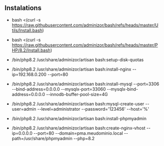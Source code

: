 ## Instalations

- bash <(curl -s https://raw.githubusercontent.com/adminizor/bash/refs/heads/master/Utils/Install.bash)
- bash <(curl -s https://raw.githubusercontent.com/adminizor/bash/refs/heads/master/PHP/8.2/Install.bash)

- /bin/php8.2 /usr/share/adminizor/artisan bash:setup-disk-quotas
- /bin/php8.2 /usr/share/adminizor/artisan bash:install-nginx --ip=192.168.0.200 --port=80
- /bin/php8.2 /usr/share/adminizor/artisan bash:install-mysql --port=3306 --bind-address=0.0.0.0 --mysqlx-port=33060 --mysqlx-bind-address=0.0.0.0 --innodb-buffer-pool-size=4G
- /bin/php8.2 /usr/share/adminizor/artisan bash:mysql-create-user --user=admin --level=administrator --password='123456' --host='%'
- /bin/php8.2 /usr/share/adminizor/artisan bash:install-phpmyadmin
- /bin/php8.2 /usr/share/adminizor/artisan bash:create-nginx-vhost --ip=0.0.0.0 --port=80 --domain=pma.meudominio.local --path=/usr/share/phpmyadmin --php=8.2
